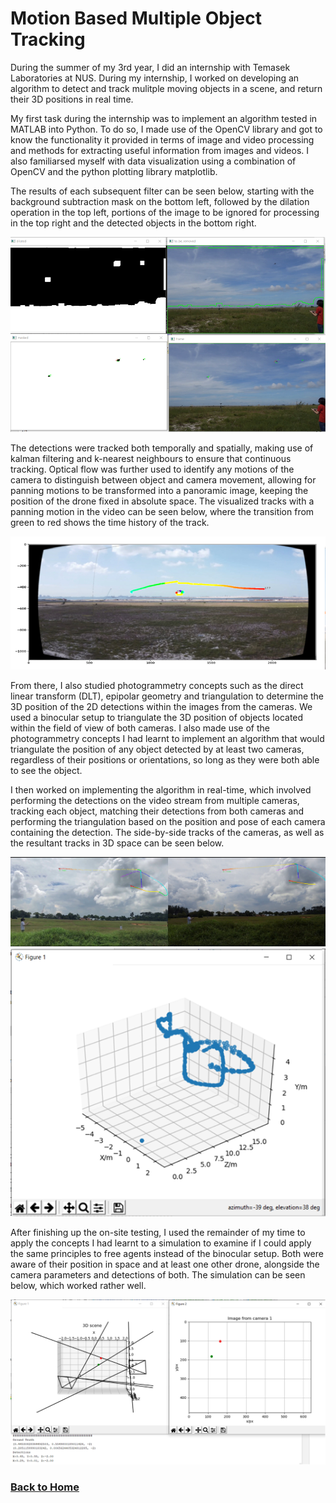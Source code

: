 # Motion Based Multiple Object Tracking
During the summer of my 3rd year, I did an internship with Temasek Laboratories at NUS. During my internship, I worked on developing an algorithm to detect and track mulitple moving objects in a scene, and return their 3D positions in real time.

My first task during the internship was to implement an algorithm tested in MATLAB into Python. To do so, I made use of the OpenCV library and got to know the functionality it provided in terms of image and video processing and methods for extracting useful information from images and videos. I also familiarsed myself with data visualization using a combination of OpenCV and the python plotting library matplotlib.

The results of each subsequent filter can be seen below, starting with the background subtraction mask on the bottom left, followed by the dilation operation in the top left, portions of the image to be ignored for processing in the top right and the detected objects in the bottom right. 

![Filters](\assets\images\eye_sky\filters.png)

The detections were tracked both temporally and spatially, making use of kalman filtering and k-nearest neighbours to ensure that continuous tracking. Optical flow was further used to identify any motions of the camera to distinguish between object and camera movement, allowing for panning motions to be transformed into a panoramic image, keeping the position of the drone fixed in absolute space. The visualized tracks with a panning motion in the video can be seen below, where the transition from green to red shows the time history of the track.

![Panorama](\assets\images\eye_sky\panorama.png)

From there, I also studied photogrammetry concepts such as the direct linear transform (DLT), epipolar geometry and triangulation to determine the 3D position of the 2D detections within the images from the cameras. We used a binocular setup to triangulate the 3D position of objects located within the field of view of both cameras. I also made use of the photogrammetry concepts I had learnt to implement an algorithm that would triangulate the position of any object detected by at least two cameras, regardless of their positions or orientations, so long as they were both able to see the object. 

I then worked on implementing the algorithm in real-time, which involved performing the detections on the video stream from multiple cameras, tracking each object, matching their detections from both cameras and performing the triangulation based on the position and pose of each camera containing the detection. The side-by-side tracks of the cameras, as well as the resultant tracks in 3D space can be seen below.

![Binocular](\assets\images\eye_sky\binocular_tracking.png)
![3D Tracks](\assets\images\eye_sky\triangulation.png)

After finishing up the on-site testing, I used the remainder of my time to apply the concepts I had learnt to a simulation to examine if I could apply the same principles to free agents instead of the binocular setup. Both were aware of their position in space and at least one other drone, alongside the camera parameters and detections of both. The simulation can be seen below, which worked rather well.

![Simulation](\assets\images\eye_sky\multi_agent_triangulation_simulation.png)

### [Back to Home](/)
